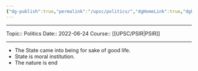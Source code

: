 ```yaml
---
{"dg-publish":true,"permalink":"/upsc/politics/","dgHomeLink":true,"dgPassFrontmatter":false}
---
```


----
Topic:: Politics
Date:: 2022-06-24
Course:: [[UPSC/PSIR|PSIR]] 

----



- The State came into being for sake of good life.
- State is moral institution. 
- The nature is end

